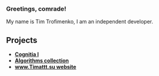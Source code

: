 ### Greetings, comrade!

My name is Tim Trofimenko, I am an independent developer.

## Projects

* [**Cognitia I**](https://github.com/timattt/Cognitia-I)
* [**Algorithms collection**](https://github.com/timattt/Project-algorithms-collection)
* [**www.Timattt.su website**](https://github.com/timattt/Project-timattt.su)
